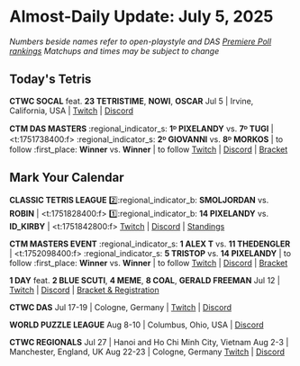 # Almost-Daily Update: July 5, 2025
*Numbers beside names refer to open-playstyle and DAS [Premiere Poll rankings](https://premierepoll.wordpress.com/)*
*Matchups and times may be subject to change*

## Today's Tetris
**CTWC SOCAL**
feat. **23 TETRISTIME**, **NOWI**, **OSCAR**
Jul 5  |  Irvine, California, USA  |  [Twitch](https://www.twitch.tv/classictetris)  |  [Discord](https://tinyurl.com/ctwcdiscord)

**CTM DAS MASTERS**
:regional_indicator_s:  **1ᴰ PIXELANDY** vs. **7ᴰ TUGI**  |  <t:1751738400:f>
:regional_indicator_s:  **2ᴰ GIOVANNI** vs. **8ᴰ MORKOS**  |  to follow
:first_place:  **Winner** vs. **Winner**  |  to follow
[Twitch](https://twitch.tv/monthlytetris)  |  [Discord](https://go.ctm.gg/discord)  |  [Bracket](https://go.ctm.gg/event/ctm-das-masters-june-2025/das-masters/)

## Mark Your Calendar
**CLASSIC TETRIS LEAGUE**
:two::regional_indicator_b:  **SMOLJORDAN** vs. **ROBIN**  |  <t:1751828400:f>
:one::regional_indicator_b:  **14 PIXELANDY** vs. **ID_KIRBY**  |  <t:1751842800:f>
[Twitch](https://twitch.tv/classictetrisleague)  |  [Discord](https://tinyurl.com/classictetrisleague)  |  [Standings](https://ctlscoreboard.herokuapp.com)

**CTM MASTERS EVENT**
:regional_indicator_s:  **1 ALEX T** vs. **11 THEDENGLER**  |  <t:1752098400:f>
:regional_indicator_s:  **5 TRISTOP** vs. **14 PIXELANDY**  |  to follow
:first_place:  **Winner** vs. **Winner**  |  to follow
[Twitch](https://twitch.tv/monthlytetris)  |  [Discord](https://go.ctm.gg/discord)  |  [Bracket](https://go.ctm.gg/event/ctm-june-2025/masters-event/)

**1 DAY**
feat. **2 BLUE SCUTI**, **4 MEME**, **8 COAL**, **GERALD FREEMAN**
Jul 12  |  [Twitch](https://twitch.tv/pumpyheart)  |  [Discord](https://discord.gg/MPKaJAZ9YE)  |  [Bracket & Registration](https://start.gg/1-day)

**CTWC DAS**
Jul 17-19  |  Cologne, Germany  |  [Twitch](https://www.twitch.tv/classictetris)  |  [Discord](https://tinyurl.com/ctwcdiscord)

**WORLD PUZZLE LEAGUE**
Aug 8-10  |  Columbus, Ohio, USA  |  [Discord](https://discord.gg/rHdMafy5q9)

**CTWC REGIONALS**
Jul 27  |  Hanoi and Ho Chi Minh City, Vietnam
Aug 2-3  |  Manchester, England, UK
Aug 22-23  |  Cologne, Germany
[Twitch](https://www.twitch.tv/classictetris)  |  [Discord](https://tinyurl.com/ctwcdiscord)
